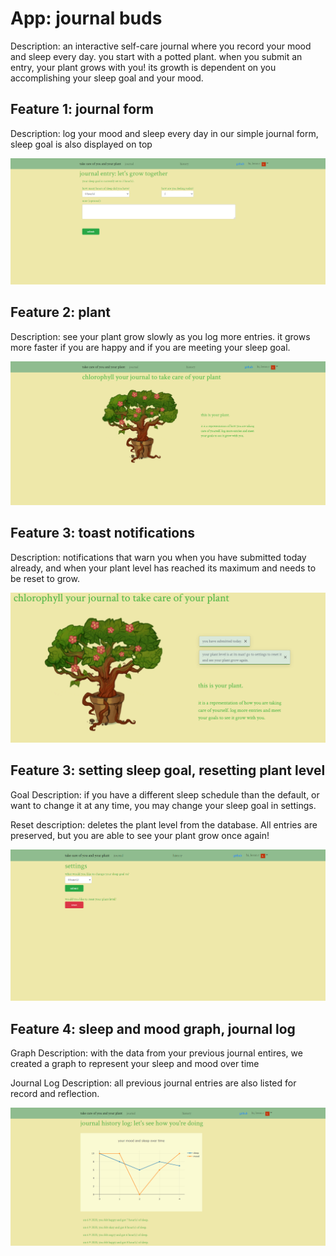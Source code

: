 # App: journal buds

Description: an interactive self-care journal where you record your mood and sleep every day. you start with a potted plant. when you submit an entry, your plant grows with you! its growth is dependent on you accomplishing your sleep goal and your mood.

## Feature 1: journal form

Description: log your mood and sleep every day in our simple journal form, sleep goal is also displayed on top

![form.png](/form.png)

## Feature 2: plant

Description: see your plant grow slowly as you log more entries. it grows more faster if you are happy and if you are meeting your sleep goal.

![plant.png](/plant.png)

## Feature 3: toast notifications
Description: notifications that warn you when you have submitted today already, and when your plant level has reached its maximum and needs to be reset to grow.

![toasts.png](/toasts.png)

## Feature 3: setting sleep goal, resetting plant level

Goal Description: if you have a different sleep schedule than the default, or want to change it at any time, you may change your sleep goal in settings.

Reset description: deletes the plant level from the database. All entries are preserved, but you are able to see your plant grow once again!

![settings.png](/settings.png)

## Feature 4: sleep and mood graph, journal log  

Graph Description: with the data from your previous journal entires, we created a graph to represent your sleep and mood over time

Journal Log Description: all previous journal entries are also listed for record and reflection.

![history.png](/history.png)
